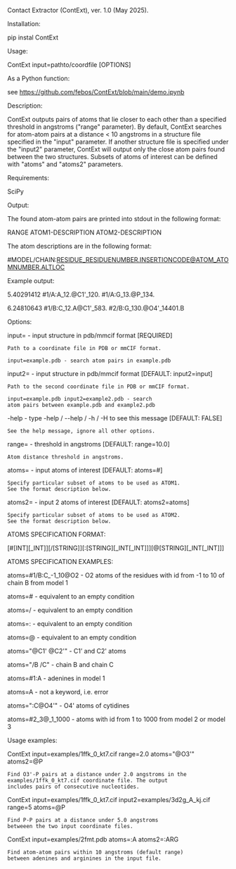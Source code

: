 Contact Extractor (ContExt), ver. 1.0 (May 2025).


Installation:

  pip instal ContExt

Usage:

  ContExt input=pathto/coordfile [OPTIONS]

As a Python function: 

  see https://github.com/febos/ContExt/blob/main/demo.ipynb

Description:

ContExt outputs pairs of atoms that lie closer to each other
than a specified threshold in angstroms ("range" parameter). 
By default, ContExt searches for atom-atom pairs at a distance 
< 10 angstroms in a structure file specified in the "input" 
parameter. If another structure file is specified under the 
"input2" parameter, ContExt will output only the close atom 
pairs found between the two structures. Subsets of atoms 
of interest can be defined with "atoms" and "atoms2" parameters. 

Requirements:
  
  SciPy
  
Output:

  The found atom-atom pairs are printed into stdout in 
  the following format:
   
  RANGE	ATOM1-DESCRIPTION	ATOM2-DESCRIPTION
  
  The atom descriptions are in the following format:
  
  #MODEL/CHAIN:RESIDUE_RESIDUENUMBER.INSERTIONCODE@ATOM_ATOMNUMBER.ALTLOC
  
  Example output:
  
  5.40291412 #1/A:A_12.@C1'_120. #1/A:G_13.@P_134.
  
  6.24810643 #1/B:C_12.A@C1'_583. #2/B:G_130.@O4'_14401.B

Options:

  input=	- input structure in pdb/mmcif format [REQUIRED]
 
	Path to a coordinate file in PDB or mmCIF format.
	
	input=example.pdb - search atom pairs in example.pdb 

  input2=	- input structure in pdb/mmcif format [DEFAULT: input2=input]
 
	Path to the second coordinate file in PDB or mmCIF format.
	
	input=example.pdb input2=example2.pdb - search 
	atom pairs between example.pdb and example2.pdb 
	
  -help	- type -help / --help / -h / -H to see this message [DEFAULT: FALSE]
  
	See the help message, ignore all other options.
	
  range=	- threshold in angstroms [DEFAULT: range=10.0]
 
	Atom distance threshold in angstroms.
  
  atoms=	- input atoms of interest [DEFAULT: atoms=#]
 
	Specify particular subset of atoms to be used as ATOM1.
	See the format description below.
	
  atoms2=	- input 2 atoms of interest [DEFAULT: atoms2=atoms]
 
	Specify particular subset of atoms to be used as ATOM2.
	See the format description below.
	
  ATOMS SPECIFICATION FORMAT:
  
  [#[INT][_INT]][/[STRING]][:[STRING][_INT[_INT]]][@[STRING][_INT[_INT]]]
  
  ATOMS SPECIFICATION EXAMPLES:
  
  atoms=#1/B:C_-1_10@O2 - O2 atoms of the residues with id 
                          from -1 to 10 of chain B from 
                          model 1
                           
  atoms=#               - equivalent to an empty condition
  
  atoms=/               - equivalent to an empty condition
  
  atoms=:               - equivalent to an empty condition
  
  atoms=@               - equivalent to an empty condition
  
  atoms="@C1' @C2'"     - C1’ and C2' atoms
  
  atoms="/B /C"         - chain B and chain C
  
  atoms=#1:A            - adenines in model 1
  
  atoms=A               - not a keyword, i.e. error
  
  atoms=":C@O4'"        - O4' atoms of cytidines
  
  atoms=#2_3@_1_1000    - atoms with id from 1 to 1000 
                          from model 2 or model 3

Usage examples:

  ContExt input=examples/1ffk_0_kt7.cif range=2.0 atoms="@O3'" atoms2=@P
	
	Find O3'-P pairs at a distance under 2.0 angstroms in the
	examples/1ffk_0_kt7.cif coordinate file. The output
	includes pairs of consecutive nucleotides.

  ContExt input=examples/1ffk_0_kt7.cif input2=examples/3d2g_A_kj.cif range=5 atoms=@P
  
	Find P-P pairs at a distance under 5.0 angstroms
	betweeen the two input coordinate files.

  ContExt input=examples/2fmt.pdb atoms=:A atoms2=:ARG
  
  	Find atom-atom pairs within 10 angstroms (default range)
  	between adenines and arginines in the input file.

